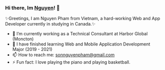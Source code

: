 ### Hi there, Im [Nguyen](https://www.facebook.com/pham.sonnguyen)! 👋

✨Greetings, I am Nguyen Pham from Vietnam, a hard-working Web and App Developer currently in studying in Canada.✨
<!--
**Xpinpin/Xpinpin** is a  _special_  repository because its `README.md` (this file) appears on your GitHub profile.

Here are some ideas to get you started:

- 🔭 I’m currently working on ...
- 🌱 I’m currently learning ...
- 👯 I’m looking to collaborate on ...
- 🤔 I’m looking for help with ...
- 💬 Ask me about ...
- 📫 How to reach me: ...
- 😄 Pronouns: ...
- ⚡ Fun fact: ...
-->
- 🔭 I’m currently working as a Technical Consultant at Harbor Global (Moncton)
- 🌱 I have finished learning Web and Mobile Application Development Major (2019 - 2021)
- 📫 How to reach me: sonnguyenpham@gmail.com
- ⚡ Fun fact: I love playing the piano and playing basketball.
              
